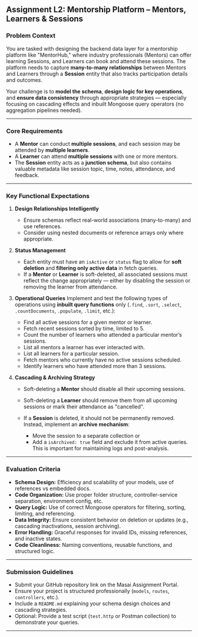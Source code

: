 
## Assignment L2: **Mentorship Platform – Mentors, Learners & Sessions**

### Problem Context

You are tasked with designing the backend data layer for a mentorship platform like "MentorHub," where industry professionals (Mentors) can offer learning Sessions, and Learners can book and attend these sessions. The platform needs to capture **many-to-many relationships** between Mentors and Learners through a **Session** entity that also tracks participation details and outcomes.

Your challenge is to **model the schema**, **design logic for key operations**, and **ensure data consistency** through appropriate strategies — especially focusing on cascading effects and inbuilt Mongoose query operators (no aggregation pipelines needed).

---

### Core Requirements

* A **Mentor** can conduct **multiple sessions**, and each session may be attended by **multiple learners**.
* A **Learner** can attend **multiple sessions** with one or more mentors.
* The **Session** entity acts as a **junction schema**, but also contains valuable metadata like session topic, time, notes, attendance, and feedback.

---

### Key Functional Expectations

1. **Design Relationships Intelligently**

   * Ensure schemas reflect real-world associations (many-to-many) and use references.
   * Consider using nested documents or reference arrays only where appropriate.

2. **Status Management**

   * Each entity must have an `isActive` or `status` flag to allow for **soft deletion** and **filtering only active data** in fetch queries.
   * If a **Mentor** or **Learner** is soft-deleted, all associated sessions must reflect the change appropriately — either by disabling the session or removing the learner from attendance.

3. **Operational Queries**
   Implement and test the following types of operations using **inbuilt query functions** only (`.find`, `.sort`, `.select`, `.countDocuments`, `.populate`, `.limit`, etc.):

   * Find all active sessions for a given mentor or learner.
   * Fetch recent sessions sorted by time, limited to 5.
   * Count the number of learners who attended a particular mentor’s sessions.
   * List all mentors a learner has ever interacted with.
   * List all learners for a particular session.
   * Fetch mentors who currently have no active sessions scheduled.
   * Identify learners who have attended more than 3 sessions.

4. **Cascading & Archiving Strategy**

   * Soft-deleting a **Mentor** should disable all their upcoming sessions.
   * Soft-deleting a **Learner** should remove them from all upcoming sessions or mark their attendance as "cancelled".
   * If a **Session** is deleted, it should not be permanently removed. Instead, implement an **archive mechanism**:

     * Move the session to a separate collection or
     * Add a `isArchived: true` field and exclude it from active queries.
       This is important for maintaining logs and post-analysis.

---

### Evaluation Criteria

* **Schema Design:** Efficiency and scalability of your models, use of references vs embedded docs.
* **Code Organization:** Use proper folder structure, controller-service separation, environment config, etc.
* **Query Logic:** Use of correct Mongoose operators for filtering, sorting, limiting, and referencing.
* **Data Integrity:** Ensure consistent behavior on deletion or updates (e.g., cascading inactivations, session archiving).
* **Error Handling:** Graceful responses for invalid IDs, missing references, and inactive states.
* **Code Cleanliness:** Naming conventions, reusable functions, and structured logic.

---

### Submission Guidelines

* Submit your GitHub repository link on the Masai Assignment Portal.
* Ensure your project is structured professionally (`models`, `routes`, `controllers`, etc.).
* Include a `README.md` explaining your schema design choices and cascading strategies.
* Optional: Provide a test script (`test.http` or Postman collection) to demonstrate your queries.

---


